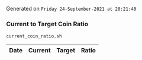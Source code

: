 Generated on `Friday 24-September-2021 at 20:21:40`

### Current to Target Coin Ratio
`current_coin_ratio.sh`

Date|Current|Target|Ratio
---|---|---|---
